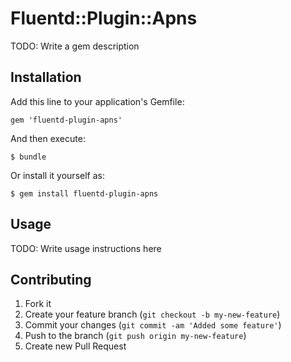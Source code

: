# Fluentd::Plugin::Apns

TODO: Write a gem description

## Installation

Add this line to your application's Gemfile:

    gem 'fluentd-plugin-apns'

And then execute:

    $ bundle

Or install it yourself as:

    $ gem install fluentd-plugin-apns

## Usage

TODO: Write usage instructions here

## Contributing

1. Fork it
2. Create your feature branch (`git checkout -b my-new-feature`)
3. Commit your changes (`git commit -am 'Added some feature'`)
4. Push to the branch (`git push origin my-new-feature`)
5. Create new Pull Request
